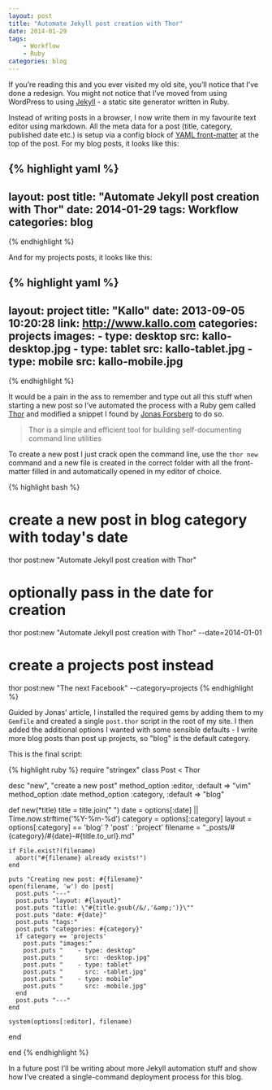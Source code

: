 ```yaml
---
layout: post
title: "Automate Jekyll post creation with Thor"
date: 2014-01-29
tags:
    - Workflow
    - Ruby
categories: blog
---
```


If you&rsquo;re reading this and you ever visited my old site,
you&rsquo;ll notice that I&rsquo;ve done a redesign. You might not
notice that I&rsquo;ve moved from using WordPress to using
[Jekyll](http://jekyllrb.com/) - a static site generator written in
Ruby.

Instead of writing posts in a browser, I now write them in my favourite
text editor using markdown. All the meta data for a post (title,
category, published date etc.) is setup via a config block of [YAML
front-matter](http://jekyllrb.com/docs/frontmatter/) at the top of the
post. For my blog posts, it looks like this:

{% highlight yaml %}
---
layout: post
title: "Automate Jekyll post creation with Thor"
date: 2014-01-29
tags: Workflow
categories: blog
---
{% endhighlight %}

And for my projects posts, it looks like this:

{% highlight yaml %}
---
layout:     project
title:      "Kallo"
date:       2013-09-05 10:20:28
link:       http://www.kallo.com
categories: projects
images:
    - type: desktop
      src: kallo-desktop.jpg
    - type: tablet
      src: kallo-tablet.jpg
    - type: mobile
      src: kallo-mobile.jpg
---
{% endhighlight %}

It would be a pain in the ass to remember and type out all this stuff
when starting a new post so I&rsquo;ve automated the process with a Ruby
gem called [Thor](https://github.com/erikhuda/thor) and modified
a snippet I found by [Jonas
Forsberg](http://jonasforsberg.se/2012/12/28/create-jekyll-posts-from-the-command-line)
to do so.

> Thor is a simple and efficient tool for building self-documenting
> command line utilities

To create a new post I just crack open the command line, use the `thor
new` command and a new file is created in the correct folder with all
the front-matter filled in and automatically opened in my editor of
choice.

{% highlight bash %}
# create a new post in blog category with today's date
thor post:new "Automate Jekyll post creation with Thor"

# optionally pass in the date for creation
thor post:new "Automate Jekyll post creation with Thor" --date=2014-01-01

# create a projects post instead
thor post:new "The next Facebook" --category=projects
{% endhighlight %}

Guided by Jonas&rsquo; article, I installed the required gems by adding
them to my `Gemfile` and created a single `post.thor` script in the root
of my site. I then added the additional options I wanted with some
sensible defaults - I write more blog posts than post up projects, so
"blog" is the default category. 

This is the final script:

{% highlight ruby %}
require "stringex"
class Post < Thor

  desc "new", "create a new post"
  method_option :editor, :default => "vim"
  method_option :date
  method_option :category, :default => "blog"

  def new(*title)
    title = title.join(" ")
    date = options[:date] || Time.now.strftime('%Y-%m-%d')
    category = options[:category]
    layout = options[:category] == 'blog' ? 'post' : 'project'
    filename = "_posts/#{category}/#{date}-#{title.to_url}.md"

    if File.exist?(filename)
      abort("#{filename} already exists!")
    end

    puts "Creating new post: #{filename}"
    open(filename, 'w') do |post|
      post.puts "---"
      post.puts "layout: #{layout}"
      post.puts "title: \"#{title.gsub(/&/,'&amp;')}\""
      post.puts "date: #{date}"
      post.puts "tags:"
      post.puts "categories: #{category}"
      if category == 'projects'
        post.puts "images:"
        post.puts "    - type: desktop"
        post.puts "      src: -desktop.jpg"
        post.puts "    - type: tablet"
        post.puts "      src: -tablet.jpg"
        post.puts "    - type: mobile"
        post.puts "      src: -mobile.jpg"
      end
      post.puts "---"
    end

    system(options[:editor], filename)
  end

end
{% endhighlight %}

In a future post I&rsquo;ll be writing about more Jekyll automation
stuff and show how I&rsquo;ve created a single-command deployment
process for this blog.
